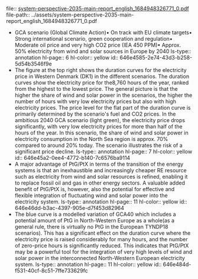 file:: [system-perspective-2035-main-report_english_1684948326771_0.pdf](../assets/system-perspective-2035-main-report_english_1684948326771_0.pdf)
file-path:: ../assets/system-perspective-2035-main-report_english_1684948326771_0.pdf

- GCA scenario (Global Climate Action)• On track with EU climate targets• Strong international scenario, green cooperation and regulation• Moderate oil price and very high CO2 price (IEA 450 PPM)• Approx. 50% electricity from wind and solar sources in Europe by 2040
  ls-type:: annotation
  hl-page:: 6
  hl-color:: yellow
  id:: 646e4585-2e74-43d3-b258-5d54b3546f9e
- The figure at the top right shows the duration curves for the electricity price in Western Denmark (DK1) in the different scenarios. The duration curves show the electricity price for the8,760 hours of the year, ranked from the highest to the lowest price. The general picture is that the higher the share of wind and solar power in the scenarios, the higher the number of hours with very low electricity prices but also with high electricity prices. The price level for the flat part of the duration curve is primarily determined by the scenario's fuel and CO2 prices. In the ambitious 2040 GCA scenario (light green), the electricity price drops significantly, with very low electricity prices for more than half of the hours of the year. In this scenario, the share of wind and solar power in electricity consumption in the North Sea region is approx. 70% compared to around 20% today. The scenario illustrates the risk of a significant price decline.
  ls-type:: annotation
  hl-page:: 7
  hl-color:: yellow
  id:: 646e45a2-0ee4-4772-b140-7c6576ba9114
- A major advantage of PtG/PtX in terms of the transition of the energy systems is that an inexhaustible and increasingly cheaper RE resource such as electricity from wind and solar resources is refined, enabling it to replace fossil oil and gas in other energy sectors. A valuable added benefit of PtG/PtX is, however, also the potential for effective and flexible integration of fluctuating wind and solar power into the electricity system.
  ls-type:: annotation
  hl-page:: 11
  hl-color:: yellow
  id:: 646e46dd-b3ac-4397-905e-d7f453d82964
- The blue curve is a modelled variation of GCA40 which includes a potential amount of PtG in North-Western Europe as a whole(as a general rule, there is virtually no PtG in the European TYNDP18 scenarios). This has a significant effect on the duration curve where the electricity price is raised considerably for many hours, and the number of zero-price hours is significantly reduced. This indicates that PtG/PtX may be a powerful tool for the integration of very high levels of wind and solar power in the interconnected North-Western European electricity system.
  ls-type:: annotation
  hl-page:: 11
  hl-color:: yellow
  id:: 646e484d-f531-40cf-8c51-7ffe733629fc
